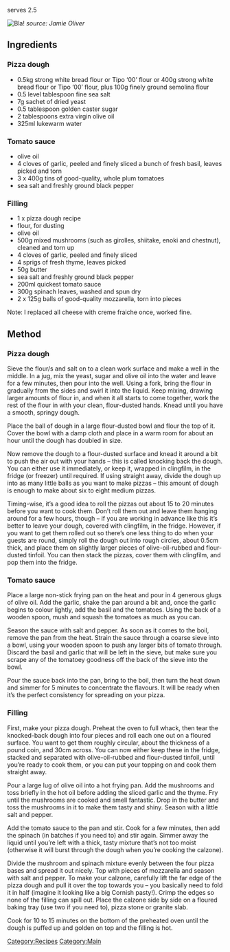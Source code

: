 serves 2.5

![Bla!](Spinach_calzone.jpg "fig:Bla!") *source: Jamie Oliver*

Ingredients
-----------

### Pizza dough

-   0.5kg strong white bread flour or Tipo ‘00’ flour or 400g strong
    white bread flour or Tipo ‘00’ flour, plus 100g finely ground
    semolina flour
-   0.5 level tablespoon fine sea salt
-   7g sachet of dried yeast
-   0.5 tablespoon golden caster sugar
-   2 tablespoons extra virgin olive oil
-   325ml lukewarm water

### Tomato sauce

-   olive oil
-   4 cloves of garlic, peeled and finely sliced a bunch of fresh basil,
    leaves picked and torn
-   3 x 400g tins of good-quality, whole plum tomatoes
-   sea salt and freshly ground black pepper

### Filling

-   1 x pizza dough recipe
-   flour, for dusting
-   olive oil
-   500g mixed mushrooms (such as girolles, shiitake, enoki and
    chestnut), cleaned and torn up
-   4 cloves of garlic, peeled and finely sliced
-   4 sprigs of fresh thyme, leaves picked
-   50g butter
-   sea salt and freshly ground black pepper
-   200ml quickest tomato sauce
-   300g spinach leaves, washed and spun dry
-   2 x 125g balls of good-quality mozzarella, torn into pieces

Note: I replaced all cheese with creme fraiche once, worked fine.

Method
------

### Pizza dough

Sieve the flour/s and salt on to a clean work surface and make a well in
the middle. In a jug, mix the yeast, sugar and olive oil into the water
and leave for a few minutes, then pour into the well. Using a fork,
bring the flour in gradually from the sides and swirl it into the
liquid. Keep mixing, drawing larger amounts of flour in, and when it all
starts to come together, work the rest of the flour in with your clean,
flour-dusted hands. Knead until you have a smooth, springy dough.

Place the ball of dough in a large flour-dusted bowl and flour the top
of it. Cover the bowl with a damp cloth and place in a warm room for
about an hour until the dough has doubled in size.

Now remove the dough to a flour-dusted surface and knead it around a bit
to push the air out with your hands – this is called knocking back the
dough. You can either use it immediately, or keep it, wrapped in
clingfilm, in the fridge (or freezer) until required. If using straight
away, divide the dough up into as many little balls as you want to make
pizzas – this amount of dough is enough to make about six to eight
medium pizzas.

Timing-wise, it’s a good idea to roll the pizzas out about 15 to 20
minutes before you want to cook them. Don’t roll them out and leave them
hanging around for a few hours, though – if you are working in advance
like this it’s better to leave your dough, covered with clingfilm, in
the fridge. However, if you want to get them rolled out so there’s one
less thing to do when your guests are round, simply roll the dough out
into rough circles, about 0.5cm thick, and place them on slightly larger
pieces of olive-oil-rubbed and flour-dusted tinfoil. You can then stack
the pizzas, cover them with clingfilm, and pop them into the fridge.

### Tomato sauce

Place a large non-stick frying pan on the heat and pour in 4 generous
glugs of olive oil. Add the garlic, shake the pan around a bit and, once
the garlic begins to colour lightly, add the basil and the tomatoes.
Using the back of a wooden spoon, mush and squash the tomatoes as much
as you can.

Season the sauce with salt and pepper. As soon as it comes to the boil,
remove the pan from the heat. Strain the sauce through a coarse sieve
into a bowl, using your wooden spoon to push any larger bits of tomato
through. Discard the basil and garlic that will be left in the sieve,
but make sure you scrape any of the tomatoey goodness off the back of
the sieve into the bowl.

Pour the sauce back into the pan, bring to the boil, then turn the heat
down and simmer for 5 minutes to concentrate the flavours. It will be
ready when it’s the perfect consistency for spreading on your pizza.

### Filling

First, make your pizza dough. Preheat the oven to full whack, then tear
the knocked-back dough into four pieces and roll each one out on a
floured surface. You want to get them roughly circular, about the
thickness of a pound coin, and 30cm across. You can now either keep
these in the fridge, stacked and separated with olive-oil-rubbed and
flour-dusted tinfoil, until you’re ready to cook them, or you can put
your topping on and cook them straight away.

Pour a large lug of olive oil into a hot frying pan. Add the mushrooms
and toss briefly in the hot oil before adding the sliced garlic and the
thyme. Fry until the mushrooms are cooked and smell fantastic. Drop in
the butter and toss the mushrooms in it to make them tasty and shiny.
Season with a little salt and pepper.

Add the tomato sauce to the pan and stir. Cook for a few minutes, then
add the spinach (in batches if you need to) and stir again. Simmer away
the liquid until you’re left with a thick, tasty mixture that’s not too
moist (otherwise it will burst through the dough when you’re cooking the
calzone).

Divide the mushroom and spinach mixture evenly between the four pizza
bases and spread it out nicely. Top with pieces of mozzarella and season
with salt and pepper. To make your calzone, carefully lift the far edge
of the pizza dough and pull it over the top towards you – you basically
need to fold it in half (imagine it looking like a big Cornish pasty!).
Crimp the edges so none of the filling can spill out. Place the calzone
side by side on a floured baking tray (use two if you need to), pizza
stone or granite slab.

Cook for 10 to 15 minutes on the bottom of the preheated oven until the
dough is puffed up and golden on top and the filling is hot.

<Category:Recipes> <Category:Main>

